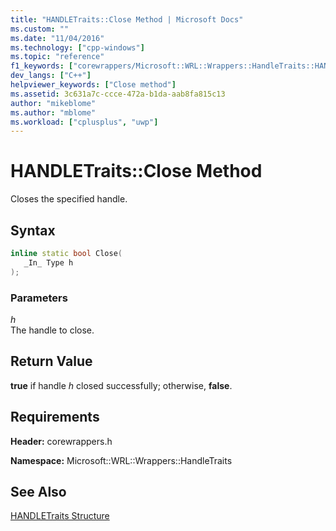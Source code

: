 ```yaml
---
title: "HANDLETraits::Close Method | Microsoft Docs"
ms.custom: ""
ms.date: "11/04/2016"
ms.technology: ["cpp-windows"]
ms.topic: "reference"
f1_keywords: ["corewrappers/Microsoft::WRL::Wrappers::HandleTraits::HANDLETraits::Close"]
dev_langs: ["C++"]
helpviewer_keywords: ["Close method"]
ms.assetid: 3c631a7c-ccce-472a-b1da-aab8fa815c13
author: "mikeblome"
ms.author: "mblome"
ms.workload: ["cplusplus", "uwp"]
---
```

# HANDLETraits::Close Method

Closes the specified handle.

## Syntax

```cpp
inline static bool Close(
   _In_ Type h
);
```

### Parameters

*h*  
The handle to close.

## Return Value

**true** if handle *h* closed successfully; otherwise, **false**.

## Requirements

**Header:** corewrappers.h

**Namespace:** Microsoft::WRL::Wrappers::HandleTraits

## See Also

[HANDLETraits Structure](../windows/handletraits-structure.md)